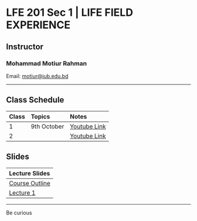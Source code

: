 # LFE 201 Sec 1 | LIFE FIELD EXPERIENCE

## Instructor
### Mohammad Motiur Rahman
Email: motiur@iub.edu.bd
* * * 

## Class Schedule

| Class   | Topics       | Notes                                                                                                          | 
|:--------|:-------------|:---------------------------------------------------------------------------------------------------------------|
| 1       | 9th October  | [Youtube Link]()                                |
| 2       |              | [Youtube Link]()                                                                   |


## Slides

| Lecture Slides                                |
|:----------------------------------------------|
|[Course Outline](https://drive.google.com/file/d/1FrrfvzfCMVyOCrV_OIXfdxOnqRG8a5cq/view?usp=sharing)|
[Lecture 1](https://docs.google.com/presentation/d/1tsTYrY7KIQa_ZDXanrWPv2LVNIgi4I5TJ3x6KnxWcHs/edit?usp=sharing) |


* * *

Be curious

